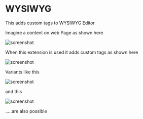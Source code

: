 WYSIWYG
=======

This adds custom tags to WYSIWYG Editor

Imagine a content on web Page as shown here

![screenshot](http://i.stack.imgur.com/tqSEF.png)

When this extension is used it adds custom tags as shown here

![screenshot](http://i.stack.imgur.com/67bv8.png)

Variants like this 

![screenshot](http://i.stack.imgur.com/WnACI.png) 

and this 

![screenshot](http://i.stack.imgur.com/VDPQY.png) 

.....are also possible

